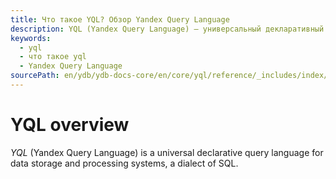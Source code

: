 ```yaml
---
title: Что такое YQL? Обзор Yandex Query Language
description: YQL (Yandex Query Language) — универсальный декларативный язык запросов к системам хранения и обработки данных, диалект SQL. Начать работать с YQL можно в веб-интерфейсе после создания базы данных.
keywords:
  - yql
  - что такое yql
  - Yandex Query Language
sourcePath: en/ydb/ydb-docs-core/en/core/yql/reference/_includes/index/intro.md
---
```

# YQL overview

*YQL* (Yandex Query Language) is a universal declarative query language for data storage and processing systems, a dialect of SQL.

